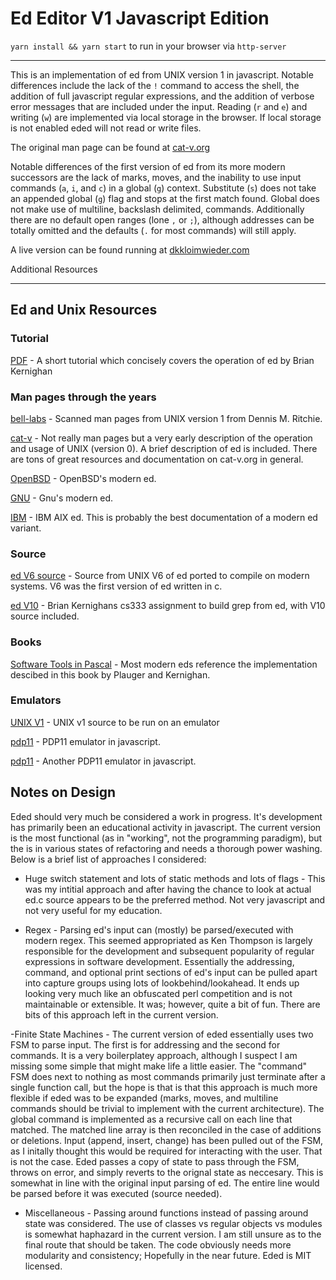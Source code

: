 # Ed Editor V1 Javascript Edition

 `yarn install && yarn start` to run in your browser via `http-server`

---

This is an implementation of ed from UNIX version 1 in javascript. Notable differences include the lack of the `!` command to access the shell, the addition of full javascript regular expressions, and the addition of verbose error messages that are included under the input. Reading (`r` and `e`) and writing (`w`) are implemented via local storage in the browser. If local storage is not enabled eded will not read or write files. 

The original man page can be found at [cat-v.org](http://man.cat-v.org/unix-1st/1/ed)

Notable differences of the first version of ed from its more modern successors are the lack of marks, moves, and the inability to use input commands (`a`, `i`, and `c`) in a global (`g`) context. Substitute (`s`) does not take an appended global (`g`) flag and stops at the first match found. Global does not make use of multiline, backslash delimited, commands. Additionally there are no default open ranges (lone `,` or `;`), although addresses can be totally omitted and the defaults (`.` for most commands) will still apply.

A live version  can be found running at [dkkloimwieder.com](https://dkkloimwieder.com/eded)

Additional Resources
***

## Ed and Unix Resources

### Tutorial

[PDF](https://www.nyx.net/~ewilli/edtut.pdf) - A short tutorial which concisely covers the operation of ed by Brian Kernighan

### Man pages through the years

[bell-labs](https://www.bell-labs.com/usr/dmr/www/1stEdman.html) - Scanned man pages from UNIX version 1 from Dennis M. Ritchie.

[cat-v](http://doc.cat-v.org/unix/v0/) - Not really man pages but a very early description of the operation and usage of UNIX (version 0). A brief description of ed is included. There are tons of great resources and documentation on cat-v.org in general.

[OpenBSD](https://man.openbsd.org/ed.1) - OpenBSD's modern ed.

[GNU](https://www.gnu.org/software/ed/manual/ed_manual.html) - Gnu's modern ed.

[IBM](https://www.ibm.com/docs/en/aix/7.1?topic=e-ed-command) - IBM AIX ed. This is probably the best documentation of a modern ed variant.  

### Source

[ed V6 source](https://github.com/geocar/ed-v6) - Source from UNIX V6 of ed ported to compile on modern systems. V6 was the first version of ed written in c.

[ed V10](https://www.cs.princeton.edu/courses/archive/spring01/cs333/grep.html) - Brian Kernighans cs333 assignment to build grep from ed, with V10 source included.

### Books

[Software Tools in Pascal](https://openlibrary.org/books/OL4258115M/Software_tools_in_Pascal) - Most modern eds reference the implementation descibed in this book by Plauger and Kernighan.

### Emulators

[UNIX V1](https://github.com/jserv/unix-v1) - UNIX v1 source to be run on an emulator

[pdp11](https://skn.noip.me/pdp11/pdp11.html) - PDP11 emulator in javascript.

[pdp11](https://pdp11.aiju.de/) - Another PDP11 emulator in javascript.

## Notes on Design

Eded should very much be considered a work in progress. It's development has primarily been an educational activity
in javascript. The current version is the most functional (as in "working", not the programming paradigm), but the 
is in various states of refactoring and needs a thorough power washing. Below is a brief list of approaches I considered:

- Huge switch statement and lots of static methods and lots of flags - This was my intitial approach and after having the chance to look at actual ed.c source appears to be the preferred method. Not very javascript and not very useful for my education.

- Regex - Parsing ed's input can (mostly) be parsed/executed with modern regex. This seemed appropriated as Ken Thompson is largely responsible for the development and subsequent popularity of regular expressions in software development. Essentially the addressing, command,
and optional print sections of ed's input can be pulled apart into capture groups using lots of lookbehind/lookahead. It ends up looking very much like an obfuscated perl competition and is not maintainable or extensible. It was; however, quite a bit of fun. There are bits of this approach left in the current version. 

-Finite State Machines - The current version of eded essentially uses two FSM to parse input. The first is for addressing and the second for commands. It is a very boilerplatey approach, although I suspect I am missing some simple that might make life a little easier. The "command" FSM does next to nothing as most commands primarily just terminate after a single function call, but the hope is that is that this approach is much more flexible if eded was to be expanded (marks, moves, and multiline commands should be trivial to implement with the current architecture). The global command is implemented as a recursive call on each line that matched. The matched line array is then reconciled in the case of additions or deletions. Input (append, insert, change) has been pulled out of the FSM, as I initally thought this would be required for interacting with the user. That is not the case. Eded passes a copy of state to pass through the FSM, throws on error, and simply reverts to the orignal state as neccesary. This is somewhat in line with the original input parsing of ed. The entire line would be parsed before it was executed (source needed).  

- Miscellaneous - Passing around functions instead of passing around state was considered. The use of classes vs regular objects vs modules is somewhat haphazard in the current version. I am still unsure as to the final route that should be taken. The code obviously needs more modularity and consistency; Hopefully in the near future. Eded is MIT licensed.
